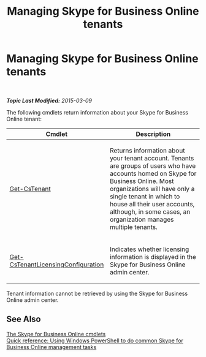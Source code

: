 ﻿---
title: Managing Skype for Business Online tenants
TOCTitle: Managing Skype for Business Online tenants
ms:assetid: 6b5e6e8c-6427-446f-ae37-926dd307237e
ms:mtpsurl: https://technet.microsoft.com/en-us/library/Dn362801(v=OCS.15)
ms:contentKeyID: 56558822
ms.date: 05/04/2015
mtps_version: v=OCS.15
---

<div data-xmlns="http://www.w3.org/1999/xhtml">

<div class="topic" data-xmlns="http://www.w3.org/1999/xhtml" data-msxsl="urn:schemas-microsoft-com:xslt" data-cs="http://msdn.microsoft.com/en-us/">

<div data-asp="http://msdn2.microsoft.com/asp">

# Managing Skype for Business Online tenants

</div>

<div id="mainSection">

<div id="mainBody">

<span> </span>

_**Topic Last Modified:** 2015-03-09_

The following cmdlets return information about your Skype for Business Online tenant:


<table>
<colgroup>
<col style="width: 50%" />
<col style="width: 50%" />
</colgroup>
<thead>
<tr class="header">
<th>Cmdlet</th>
<th>Description</th>
</tr>
</thead>
<tbody>
<tr class="odd">
<td><p><a href="get-cstenant.md">Get-CsTenant</a></p></td>
<td><p>Returns information about your tenant account. Tenants are groups of users who have accounts homed on Skype for Business Online. Most organizations will have only a single tenant in which to house all their user accounts, although, in some cases, an organization manages multiple tenants.</p></td>
</tr>
<tr class="even">
<td><p><a href="get-cstenantlicensingconfiguration.md">Get-CsTenantLicensingConfiguration</a></p></td>
<td><p>Indicates whether licensing information is displayed in the Skype for Business Online admin center.</p></td>
</tr>
</tbody>
</table>


Tenant information cannot be retrieved by using the Skype for Business Online admin center.

<div>

## See Also


[The Skype for Business Online cmdlets](the-skype-for-business-online-cmdlets.md)  
[Quick reference: Using Windows PowerShell to do common Skype for Business Online management tasks](quick-reference-using-windows-powershell-to-do-common-skype-for-business-online-management-tasks.md)  
  

</div>

</div>

<span> </span>

</div>

</div>

</div>

